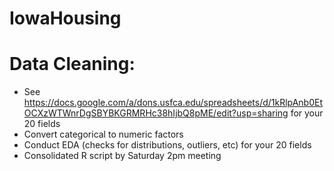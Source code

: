 # IowaHousing

# Data Cleaning:
- See https://docs.google.com/a/dons.usfca.edu/spreadsheets/d/1kRlpAnb0EtOCXzWTWnrDgSBYBKGRMRHc38hIjbQ8pME/edit?usp=sharing for your 20 fields
- Convert categorical to numeric factors 
- Conduct EDA (checks for distributions, outliers, etc) for your 20 fields 
- Consolidated R script by Saturday 2pm meeting

